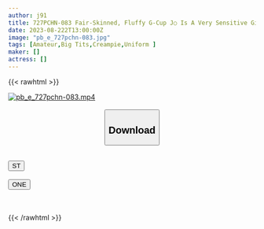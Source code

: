 ```yaml
---
author: j91
title: 727PCHN-083 Fair-Skinned, Fluffy G-Cup J○ Is A Very Sensitive Girl And She Looked Good, So She Just Creampied Her!
date: 2023-08-222T13:00:00Z
image: "pb_e_727pchn-083.jpg"
tags: [Amateur,Big Tits,Creampie,Uniform ]
maker: []
actress: []
---
```



{{< rawhtml >}}

<div class="video" data-videoid="3J7lAxvlA1IAAZ">
    <a href="javascript:;">
        <img src="https://my.j91.asia/posts/pb_e_727pchn-083/pb_e_727pchn-083.jpg" width="WIDTH" height="HEIGHT" alt="pb_e_727pchn-083.mp4" loading="lazy">
    </a>
</div>

<script type="text/javascript" src="https://j91.asia/asset/on-demand-st.js"></script>

<br>
  <link rel="stylesheet" href="https://j91.asia/asset/bs5.css">
  
  <center>
  <button class="btn btn-primary" type="button" data-bs-toggle="collapse" data-bs-target=".multi-collapse" aria-expanded="false" aria-controls="multiCollapseExample1 multiCollapseExample2"><h2>Download</h2></button></center>
</p>
<div class="row">
  <div class="col">
    <div class="collapse multi-collapse" id="multiCollapseExample1">
      <div class="card card-body">
	      	      <br>
<div class="buttons">  
<a href="https://streamtape.to/v/3J7lAxvlA1IAAZ"><button class="btn-hover color-3"><i class="fa fa-download"></i> ST</button></a></div>
    </div>
  </div>
</div>
  <div class="col">
    <div class="collapse multi-collapse" id="multiCollapseExample2">
      <div class="card card-body">
	      <br>
<div class="buttons">
    <a href="https://oneupload.to/1rcbixpqakrg"><button class="btn-hover color-9"><i class="fa fa-download"></i> ONE</button></a></div>
<br><br>
      </div>
    </div>
  </div>
</div>

{{< /rawhtml >}}
